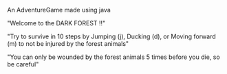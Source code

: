 An AdventureGame made using java


"Welcome to the DARK FOREST !!"

"Try to survive in 10 steps by Jumping (j), Ducking (d), or Moving forward (m) to not be injured by the forest animals"

"You can only be wounded by the forest animals 5 times before you die, so be careful"
